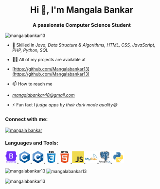 <h1 align="center">Hi 👋, I'm Mangala Bankar</h1>
<h3 align="center">A passionate Computer Science Student</h3>

<p align="left"> <img src="https://komarev.com/ghpvc/?username=mangalabankar13&label=Profile%20views&color=0e75b6&style=flat" alt="mangalabankar13" /> </p>

- 🌱 Skilled in *Java, Data Structure & Algorithms, HTML, CSS, JavaScript, PHP, Python, SQL*

- 👨‍💻 All of my projects are available at
-  [https://github.com/Mangalabankar13](https://github.com/Mangalabankar13)

- 📫 How to reach me
-  *mangalabankar48@gmail.com*

- ⚡ Fun fact  *I judge apps by their dark mode quality😅*

<h3 align="left">Connect with me:</h3>
<p align="left">
<a href="https://linkedin.com/in/mangala bankar" target="blank"><img align="center" src="https://raw.githubusercontent.com/rahuldkjain/github-profile-readme-generator/master/src/images/icons/Social/linked-in-alt.svg" alt="mangala bankar" height="30" width="40" /></a>
</p>

<h3 align="left">Languages and Tools:</h3>
<p align="left"> <a href="https://getbootstrap.com" target="_blank" rel="noreferrer"> <img src="https://raw.githubusercontent.com/devicons/devicon/master/icons/bootstrap/bootstrap-plain-wordmark.svg" alt="bootstrap" width="40" height="40"/> </a> <a href="https://www.cprogramming.com/" target="_blank" rel="noreferrer"> <img src="https://raw.githubusercontent.com/devicons/devicon/master/icons/c/c-original.svg" alt="c" width="40" height="40"/> </a> <a href="https://www.w3schools.com/cpp/" target="_blank" rel="noreferrer"> <img src="https://raw.githubusercontent.com/devicons/devicon/master/icons/cplusplus/cplusplus-original.svg" alt="cplusplus" width="40" height="40"/> </a> <a href="https://www.w3schools.com/css/" target="_blank" rel="noreferrer"> <img src="https://raw.githubusercontent.com/devicons/devicon/master/icons/css3/css3-original-wordmark.svg" alt="css3" width="40" height="40"/> </a> <a href="https://www.w3.org/html/" target="_blank" rel="noreferrer"> <img src="https://raw.githubusercontent.com/devicons/devicon/master/icons/html5/html5-original-wordmark.svg" alt="html5" width="40" height="40"/> </a> <a href="https://developer.mozilla.org/en-US/docs/Web/JavaScript" target="_blank" rel="noreferrer"> <img src="https://raw.githubusercontent.com/devicons/devicon/master/icons/javascript/javascript-original.svg" alt="javascript" width="40" height="40"/> </a> <a href="https://www.mysql.com/" target="_blank" rel="noreferrer"> <img src="https://raw.githubusercontent.com/devicons/devicon/master/icons/mysql/mysql-original-wordmark.svg" alt="mysql" width="40" height="40"/> </a> <a href="https://www.postgresql.org" target="_blank" rel="noreferrer"> <img src="https://raw.githubusercontent.com/devicons/devicon/master/icons/postgresql/postgresql-original-wordmark.svg" alt="postgresql" width="40" height="40"/> </a> <a href="https://www.python.org" target="_blank" rel="noreferrer"> <img src="https://raw.githubusercontent.com/devicons/devicon/master/icons/python/python-original.svg" alt="python" width="40" height="40"/> </a> </p>

<p><img align="left" src="https://github-readme-stats.vercel.app/api/top-langs?username=mangalabankar13&show_icons=true&locale=en&layout=compact" alt="mangalabankar13" /></p>

<p>&nbsp;<img align="center" src="https://github-readme-stats.vercel.app/api?username=mangalabankar13&show_icons=true&locale=en" alt="mangalabankar13" /></p>

<p><img align="center" src="https://github-readme-streak-stats.herokuapp.com/?user=mangalabankar13&" alt="mangalabankar13" /></p>
